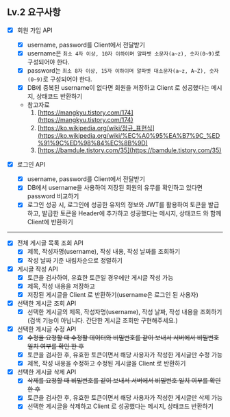 ## Lv.2 요구사항

- [x]  회원 가입 API
    - [x]  username, password를 Client에서 전달받기
    - [x]  username은  `최소 4자 이상, 10자 이하이며 알파벳 소문자(a~z), 숫자(0~9)`로 구성되어야 한다.
    - [x]  password는  `최소 8자 이상, 15자 이하이며 알파벳 대소문자(a~z, A~Z), 숫자(0~9)`로 구성되어야 한다.
    - [x]  DB에 중복된 username이 없다면 회원을 저장하고 Client 로 성공했다는 메시지, 상태코드 반환하기
    - 참고자료
        1. [https://mangkyu.tistory.com/174](https://mangkyu.tistory.com/174)
        2. [https://ko.wikipedia.org/wiki/정규_표현식](https://ko.wikipedia.org/wiki/%EC%A0%95%EA%B7%9C_%ED%91%9C%ED%98%84%EC%8B%9D)
        3. [https://bamdule.tistory.com/35](https://bamdule.tistory.com/35)



- [x]  로그인 API
    - [x]  username, password를 Client에서 전달받기
    - [x]  DB에서 username을 사용하여 저장된 회원의 유무를 확인하고 있다면 password 비교하기
    - [x]  로그인 성공 시, 로그인에 성공한 유저의 정보와 JWT를 활용하여 토큰을 발급하고,
      발급한 토큰을 Header에 추가하고 성공했다는 메시지, 상태코드 와 함께 Client에 반환하기

--- 
- [x]  전체 게시글 목록 조회 API
    - [x]  제목, 작성자명(username), 작성 내용, 작성 날짜를 조회하기
    - [x]  작성 날짜 기준 내림차순으로 정렬하기

- [x]  게시글 작성 API
    - [x]  토큰을 검사하여, 유효한 토큰일 경우에만 게시글 작성 가능
    - [x]  제목, 작성 내용을 저장하고
    - [x]  저장된 게시글을 Client 로 반환하기(username은 로그인 된 사용자)
   
- [x]  선택한 게시글 조회 API
    - [x]  선택한 게시글의 제목, 작성자명(username), 작성 날짜, 작성 내용을 조회하기
      (검색 기능이 아닙니다. 간단한 게시글 조회만 구현해주세요.)
   
- [x]  선택한 게시글 수정 API
    - [x]  ~~수정을 요청할 때 수정할 데이터와 비밀번호를 같이 보내서 서버에서 비밀번호 일치 여부를 확인 한 후~~
    - [x]  토큰을 검사한 후, 유효한 토큰이면서 해당 사용자가 작성한 게시글만 수정 가능
    - [x]  제목, 작성 내용을 수정하고 수정된 게시글을 Client 로 반환하기
   
- [x]  선택한 게시글 삭제 API
    - [x]  ~~삭제를 요청할 때 비밀번호를 같이 보내서 서버에서 비밀번호 일치 여부를 확인 한 후~~
    - [x]  토큰을 검사한 후, 유효한 토큰이면서 해당 사용자가 작성한 게시글만 삭제 가능
    - [x]  선택한 게시글을 삭제하고 Client 로 성공했다는 메시지, 상태코드 반환하기
